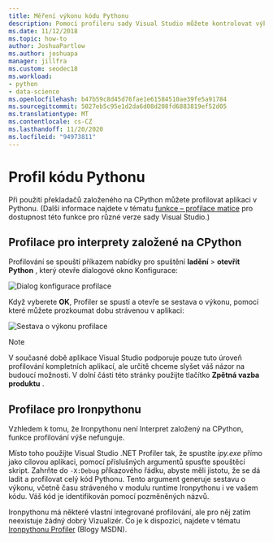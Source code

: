 ```yaml
---
title: Měření výkonu kódu Pythonu
description: Pomocí profileru sady Visual Studio můžete kontrolovat výkon kódu Pythonu při použití překladačů založených na CPython.
ms.date: 11/12/2018
ms.topic: how-to
author: JoshuaPartlow
ms.author: joshuapa
manager: jillfra
ms.custom: seodec18
ms.workload:
- python
- data-science
ms.openlocfilehash: b47b59c8d45d76fae1e61584510ae39fe5a91784
ms.sourcegitcommit: 5027eb5c95e1d2da6d08d208fd6883819ef52d05
ms.translationtype: MT
ms.contentlocale: cs-CZ
ms.lasthandoff: 11/20/2020
ms.locfileid: "94973811"
---
```

# <a name="profile-python-code"></a>Profil kódu Pythonu

Při použití překladačů založeného na CPython můžete profilovat aplikaci v Pythonu. (Další informace najdete v tématu [funkce – profilace matice](overview-of-python-tools-for-visual-studio.md#matrix-profiling) pro dostupnost této funkce pro různé verze sady Visual Studio.)

## <a name="profiling-for-cpython-based-interpreters"></a>Profilace pro interprety založené na CPython

Profilování se spouští příkazem nabídky pro spuštění **ladění**  >  **otevřít Python** , který otevře dialogové okno Konfigurace:

![Dialog konfigurace profilace](media/profiling-start.png)

Když vyberete **OK**, Profiler se spustí a otevře se sestava o výkonu, pomocí které můžete prozkoumat dobu strávenou v aplikaci:

![Sestava o výkonu profilace](media/profiling-results.png)

> [!Note]
> V současné době aplikace Visual Studio podporuje pouze tuto úroveň profilování kompletních aplikací, ale určitě chceme slyšet váš názor na budoucí možnosti. V dolní části této stránky použijte tlačítko **Zpětná vazba produktu** .

## <a name="profiling-for-ironpython"></a>Profilace pro Ironpythonu

Vzhledem k tomu, že Ironpythonu není Interpret založený na CPython, funkce profilování výše nefunguje.

Místo toho použijte Visual Studio .NET Profiler tak, že spustíte *ipy.exe* přímo jako cílovou aplikaci, pomocí příslušných argumentů spusťte spouštěcí skript. Zahrňte do `-X:Debug` příkazového řádku, abyste měli jistotu, že se dá ladit a profilovat celý kód Pythonu. Tento argument generuje sestavu o výkonu, včetně času stráveného v modulu runtime Ironpythonu i ve vašem kódu. Váš kód je identifikován pomocí pozměněných názvů.

Ironpythonu má některé vlastní integrované profilování, ale pro něj zatím neexistuje žádný dobrý Vizualizér. Co je k dispozici, najdete v tématu [Ironpythonu Profiler](/archive/blogs/curth/an-ironpython-profiler) (Blogy MSDN).